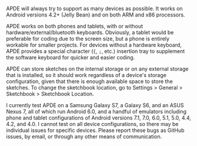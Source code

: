 APDE will always try to support as many devices as possible. It works on Android versions 4.2+ (Jelly Bean) and on both ARM and x86 processors.

APDE works on both phones and tablets, with or without hardware/external/bluetooth keyboards. Obviously, a tablet would be preferable for coding due to the screen size, but a phone is entirely workable for smaller projects. For devices without a hardware keyboard, APDE provides a special character (`{`, `;`, etc.) insertion tray to supplement the software keyboard for quicker and easier coding.

APDE can store sketches on the internal storage or on any external storage that is installed, so it should work regardless of a device's storage configuration, given that there is enough available space to store the sketches. To change the sketchbook location, go to Settings > General > Sketchbook > Sketchbook Location.

I currently test APDE on a Samsung Galaxy S7, a Galaxy S6, and an ASUS Nexus 7, all of which run Android 6.0, and a handful of emulators including phone and tablet configurations of Android versions 7.1, 7.0, 6.0, 5.1, 5.0, 4.4, 4.2, and 4.0. I cannot test on all device configurations, so there may be individual issues for specific devices. Please report these bugs as GitHub issues, by email, or through any other means of communication.